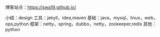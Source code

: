 博客站点：https://swa19.github.io/

小结：design
工具：jekyll，idea,maven
基础：java，mysql，linux，web，ops,python
框架：netty，spring，dubbo，netty，zookeeper,redis
其他：python


